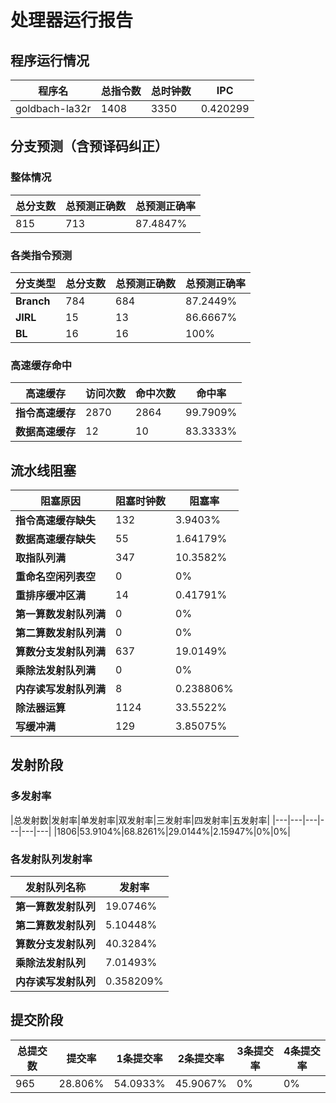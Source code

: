 # 处理器运行报告
## 程序运行情况
|程序名|总指令数|总时钟数|IPC|
|---|---|---|---|
|goldbach-la32r|1408|3350|0.420299|

## 分支预测（含预译码纠正）
### 整体情况
|总分支数|总预测正确数|总预测正确率|
|---|---|---|
|815|713|87.4847%|

### 各类指令预测
|分支类型|总分支数|总预测正确数|总预测正确率|
|---|---|---|---|
|**Branch**| 784 | 684 | 87.2449%|
|**JIRL**| 15 | 13 | 86.6667%|
|**BL**| 16 | 16 | 100%|

### 高速缓存命中
|高速缓存|访问次数|命中次数|命中率|
|---|---|---|---|
|**指令高速缓存**| 2870 | 2864 | 99.7909%|
|**数据高速缓存**| 12 | 10 | 83.3333%|
## 流水线阻塞
|阻塞原因|阻塞时钟数|阻塞率|
|---|---|---|
|**指令高速缓存缺失**| 132 | 3.9403%|
|**数据高速缓存缺失**| 55 | 1.64179%|
|**取指队列满**| 347 | 10.3582%|
|**重命名空闲列表空**|0 | 0%|
|**重排序缓冲区满**|14 | 0.41791%|
|**第一算数发射队列满**|0 | 0%|
|**第二算数发射队列满**|0 | 0%|
|**算数分支发射队列满**|637 | 19.0149%|
|**乘除法发射队列满**|0 | 0%|
|**内存读写发射队列满**|8 | 0.238806%|
|**除法器运算**|1124 | 33.5522%|
|**写缓冲满**|129 | 3.85075%|

## 发射阶段
### 多发射率
|总发射数|发射率|单发射率|双发射率|三发射率|四发射率|五发射率|
|---|---|---|---|---|---|
|1806|53.9104%|68.8261%|29.0144%|2.15947%|0%|0%|

### 各发射队列发射率
|发射队列名称|发射率|
|---|---|
|**第一算数发射队列**|19.0746%|
|**第二算数发射队列**|5.10448%|
|**算数分支发射队列**|40.3284%|
|**乘除法发射队列**|7.01493%|
|**内存读写发射队列**|0.358209%|

## 提交阶段
|总提交数|提交率|1条提交率|2条提交率|3条提交率|4条提交率|
|---|---|---|---|---|---|
|965|28.806%|54.0933%|45.9067%|0%|0%|
